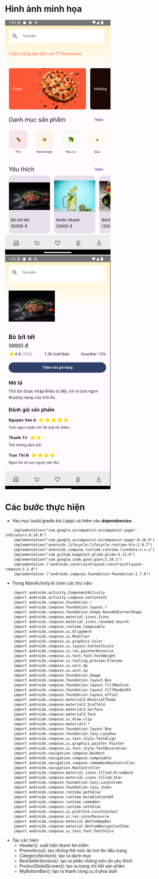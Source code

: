 # Hình ảnh minh họa
![](https://github.com/thanhtriduong/Giuaky_LTDD8/blob/master/app/src/main/res/drawable/anhminhhoa1.png)
![](https://github.com/thanhtriduong/Giuaky_LTDD8/blob/master/app/src/main/res/drawable/anhminhhoa2.png)

# Các bước thực hiện
- Vào mục build.gradle.kts (:app) và thêm vào **dependencies**:
```implementation("io.coil-kt:coil-compose:2.2.2")
    implementation("com.google.accompanist:accompanist-pager-indicators:0.28.0")
    implementation("com.google.accompanist:accompanist-pager:0.28.0")
    implementation("androidx.lifecycle:lifecycle-runtime-ktx:2.8.7")
    implementation("androidx.compose.runtime:runtime-livedata:x.x.x")
    implementation("com.github.bumptech.glide:glide:4.13.0")
    implementation("com.google.code.gson:gson:2.10.1")
    implementation ("androidx.constraintlayout:constraintlayout-compose:1.1.0")
    implementation ("androidx.compose.foundation:foundation:1.7.6")
```
- Trong MainActivity.kt chèn các thư viện:
```import android.os.Bundle
    import androidx.activity.ComponentActivity
    import androidx.activity.compose.setContent
    import androidx.compose.foundation.*
    import androidx.compose.foundation.layout.*
    import androidx.compose.foundation.shape.RoundedCornerShape
    import androidx.compose.material.icons.Icons
    import androidx.compose.material.icons.rounded.Search
    import androidx.compose.runtime.Composable
    import androidx.compose.ui.Alignment
    import androidx.compose.ui.Modifier
    import androidx.compose.ui.graphics.Color
    import androidx.compose.ui.layout.ContentScale
    import androidx.compose.ui.res.painterResource
    import androidx.compose.ui.text.font.FontWeight
    import androidx.compose.ui.tooling.preview.Preview
    import androidx.compose.ui.unit.dp
    import androidx.compose.ui.unit.sp
    import androidx.compose.foundation.Image
    import androidx.compose.foundation.layout.Box
    import androidx.compose.foundation.layout.fillMaxSize
    import androidx.compose.foundation.layout.fillMaxWidth
    import androidx.compose.foundation.layout.offset
    import androidx.compose.material3.MaterialTheme
    import androidx.compose.material3.Scaffold
    import androidx.compose.material3.Surface
    import androidx.compose.material3.Text
    import androidx.compose.ui.draw.clip
    import androidx.compose.material3.*
    import androidx.compose.foundation.layout.Row
    import androidx.compose.foundation.lazy.LazyRow
    import androidx.compose.ui.text.style.TextAlign
    import androidx.compose.ui.graphics.painter.Painter
    import androidx.compose.ui.text.style.TextDecoration
    import androidx.navigation.compose.NavHost
    import androidx.navigation.compose.composable
    import androidx.navigation.compose.rememberNavController
    import androidx.navigation.NavController
    import androidx.compose.material.icons.filled.ArrowBack
    import androidx.compose.material.icons.filled.Star
    import androidx.compose.foundation.lazy.LazyColumn
    import androidx.compose.foundation.lazy.items
    import androidx.compose.runtime.getValue
    import androidx.compose.runtime.mutableStateOf
    import androidx.compose.runtime.remember
    import androidx.compose.runtime.setValue
    import androidx.compose.ui.platform.LocalContext
    import androidx.compose.ui.res.colorResource
    import androidx.compose.material.BottomAppBar
    import androidx.compose.material.BottomNavigationItem
    import androidx.compose.ui.text.font.FontStyle
```
- Tạo các hàm:
  - Header(): xuất hiện thanh tìm kiếm
  - Promotions(): tạo những thẻ món ăn hot lên đầu trang
  - CategorySection(): tạo ra danh mục
  - BestSellerSection(): tạo ra phần những món ăn yêu thích
  - ProductDetailScreen(): tạo ra trang chi tiết sản phẩm
  - MyBottomBar(): tạo ra thanh công cụ ở phía dưới 
